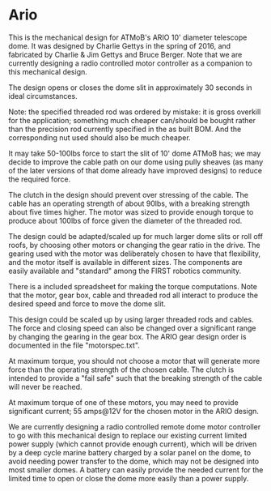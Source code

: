 # Ario

This is the mechanical design for ATMoB's ARIO 10' diameter telescope
dome.  It was designed by Charlie Gettys in the spring of 2016, and
fabricated by Charlie & Jim Gettys and Bruce Berger.  Note that we are
currently designing a radio controlled motor controller as a companion
to this mechanical design.

The design opens or closes the dome slit in approximately 30 seconds in
ideal circumstances.

Note: the specified threaded rod was ordered by mistake: it is gross
overkill for the application; something much cheaper can/should be
bought rather than the precision rod currently specified in the as
built BOM. And the corresponding nut used should also be much cheaper.

It may take 50-100lbs force to start the slit of 10' dome ATMoB
has; we may decide to improve the cable path on our dome using pully
sheaves (as many of the later versions of that dome already have
improved designs) to reduce the required force.

The clutch in the design should prevent over stressing of the cable.
The cable has an operating strength of about 90lbs, with a breaking
strength about five times higher.  The motor was sized to provide enough
torque to produce about 100lbs of force given the diameter of the
threaded rod.

The design could be adapted/scaled up for much larger dome slits or
roll off roofs, by choosing other motors or changing the gear ratio in
the drive.  The gearing used with the motor was deliberately chosen to
have that flexibility, and the motor itself is available in different
sizes.  The components are easily available and "standard" among the
FIRST robotics community.

There is a included spreadsheet for making the torque
computations. Note that the motor, gear box, cable and threaded rod
all interact to produce the desired speed and force to move the dome
slit.

This design could be scaled up by using larger threaded rods and cables.
The force and closing speed can also be changed over a significant range
by changing the gearing in the gear box.  The ARIO gear design order
is documented in the file "motorspec.txt".

At maximum torque, you should not choose a motor that will generate
more force than the operating strength of the chosen cable. The clutch
is intended to provide a "fail safe" such that the breaking strength
of the cable will never be reached.

At maximum torque of one of these motors, you may need to provide
significant current; 55 amps@12V for the chosen motor in the ARIO design.

We are currently designing a radio controlled remote dome motor
controller to go with this mechanical design to replace our existing
current limited power supply (which cannot provide enough current),
which will be driven by a deep cycle marine battery charged by a solar
panel on the dome, to avoid needing power transfer to the dome, which
may not be designed into most smaller domes. A battery can easily
provide the needed current for the limited time to open or close the
dome more easily than a power supply.


